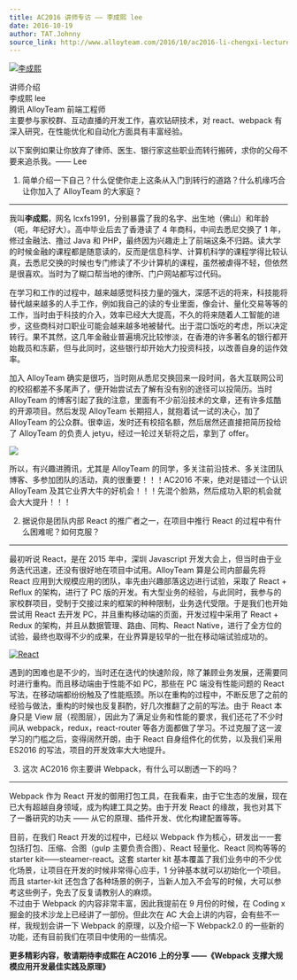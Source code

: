 ```yaml
---
title: AC2016 讲师专访 —— 李成熙 lee
date: 2016-10-19
author: TAT.Johnny
source_link: http://www.alloyteam.com/2016/10/ac2016-li-chengxi-lecturer-interview-lee/
---
```


<!-- {% raw %} - for jekyll -->

[![李成熙](http://www.alloyteam.com/wp-content/uploads/2016/10/李成熙-300x300.jpg)](http://www.alloyteam.com/wp-content/uploads/2016/10/李成熙.jpg)

讲师介绍  
李成熙 lee  
腾讯 AlloyTeam 前端工程师  
主要参与家校群、互动直播的开发工作，喜欢钻研技术，对 react、webpack 有深入研究，在性能优化和自动化方面具有丰富经验。

以下案例如果让你放弃了律师、医生、银行家这些职业而转行搬砖，求你的父母不要来追杀我。—— Lee

1. 简单介绍一下自己？什么促使你走上这条从入门到转行的道路？什么机缘巧合让你加入了 AlloyTeam 的大家庭？  

* * *

我叫**李成熙**，网名 lcxfs1991，分别暴露了我的名字、出生地（佛山）和年龄（呃，年纪好大）。高中毕业后去了香港读了 4 年商科，中间去悉尼交换了 1 年，修过金融法、撸过 Java 和 PHP，最终因为兴趣走上了前端这条不归路。读大学的时候金融的课程都是随意读的，反而是信息科学、计算机科学的课程学得比较认真，去悉尼交换的时候也专门修读了不少计算机的课程，虽然被虐得不轻，但依然是很喜欢。当时为了糊口帮当地的律所、门户网站都写过代码。

在学习和工作的过程中，越来越感觉科技力量的强大，深感不远的将来，科技能将替代越来越多的人手工作，例如我自己的读的专业里面，像会计、量化交易等等的工作，当时由于科技的介入，效率已经大大提高，不久的将来随着人工智能的进步，这些商科对口职业可能会越来越多地被替代。出于混口饭吃的考虑，所以决定转行。果不其然，这几年金融业普遍境况比较惨淡，在香港的许多著名的银行都开始裁员和冻薪，但与此同时，这些银行却开始大力投资科技，以改善自身的运作效率。

加入 AlloyTeam 确实是很巧，当时刚从悉尼交换回来一段时间，各大互联网公司的校招都差不多尾声了，便开始尝试去了解有没有别的途径可以投简历。当时 AlloyTeam 的博客引起了我的注意，里面有不少前沿技术的文章，还有许多炫酷的开源项目。然后发现 AlloyTeam 长期招人，就抱着试一试的决心，加了 AlloyTeam 的公众群。很幸运，发时还有校招名额，然后居然还直接把简历投给了 AlloyTeam 的负责人 jetyu，经过一轮过关斩将之后，拿到了 offer。

![](http://mmbiz.qpic.cn/mmbiz_gif/q2ntl21QGgWQ9eqkkarOkLhicibGokPhAghAInbf0icQXUA4CJUm5gYyia1eCBbUX3L7ArNcDkS8OcaLYbuR0zCcaA/0?wx_fmt=gif&tp=webp&wxfrom=5&wx_lazy=1)

所以，有兴趣进腾讯，尤其是 AlloyTeam 的同学，多关注前沿技术、多关注团队博客、多参加团队的活动，真的很重要！！！AC2016 不来，绝对是错过一个认识 AlloyTeam 及其它业界大牛的好机会！！！先混个脸熟，然后成功入职的机会就会大大提升！！！

2. 据说你是团队内部 React 的推广者之一，在项目中推行 React 的过程中有什么困难呢？如何克服？  

* * *

最初听说 React，是在 2015 年中，深圳 Javascript 开发大会上，但当时由于业务迭代迅速，还没有很好地在项目中试用。AlloyTeam 算是公司内部最先将 React 应用到大规模应用的团队，率先由兴趣部落这边进行试验，采取了 React + Reflux 的架构，进行了 PC 版的开发。有大型业务的经验，与此同时，我参与的家校群项目，受制于交接过来的框架的种种限制，业务迭代受限。于是我们也开始尝试用 React 去开发 PC，并且重构移动端的页面，开发过程中采用了 React + Redux 的架构，并且从数据管理、路由、同构、React Native，进行了全方位的试验，最终也取得不少的成果，在业界算是较早的一批在移动端试验成功的。

[![React](http://www.alloyteam.com/wp-content/uploads/2016/10/React-300x167.jpg)](http://www.alloyteam.com/wp-content/uploads/2016/10/React.jpg)

遇到的困难也是不少的，当时还在迭代的快速阶段，除了兼顾业务发展，还需要同时进行重构。而且移动端由于性能不如 PC，那些在 PC 端没有性能问题的 React 写法，在移动端都纷纷触及了性能瓶颈。所以在重构的过程中，不断反思了之前的经验与做法，重构的时候也反复斟酌，好几次推翻了之前的写法。由于 React 本身只是 View 层（视图层），因此为了满足业务和性能的要求，我们还花了不少时间从 webpack，redux，react-router 等各方面都做了学习。不过克服了这一波学习的门槛之后，变得阔然开朗，由于 React 自身组件化的优势，以及我们采用 ES2016 的写法，项目的开发效率大大地提升。

3. 这次 AC2016 你主要讲 Webpack，有什么可以剧透一下的吗？  

* * *

Webpack 作为 React 开发的御用打包工具，在我看来，由于它生态的发展，现在已大有超越自身领域，成为构建工具之势。由于开发 React 的缘故，我也对其下了一番研究的功夫 —— 从它的原理、插件开发、优化构建配置等等。

目前，在我们 React 开发的过程中，已经以 Webpack 作为核心，研发出一一套包括打包、压缩、合图（gulp 主要负责合图）、React 轻量化、React 同构等等的 starter kit——steamer-react。这套 starter kit 基本覆盖了我们业务中的不少优化场景，让项目在开发的时候非常得心应手，1 分钟基本就可以初始化一个项目。而且 starter-kit 还包含了各种场景的例子，当新人加入不会写的时候，大可以参考这些例子，免去了反复请教别人的麻烦。  
不过由于 Webpack 的内容非常丰富，因此我提前在 9 月份的时候，在 Coding x 掘金的技术沙龙上已经讲了一部份。但此次在 AC 大会上讲的内容，会有些不一样，我规划会讲一下 Webpack 的原理，以及介绍一下 Webpack2.0 的一些新的功能，还有目前我们在项目中使用的一些情况。

**更多精彩内容，敬请期待李成熙在 AC2016 上的分享 ——《Webpack 支撑大规模应用开发最佳实践及原理》**

<!-- {% endraw %} - for jekyll -->